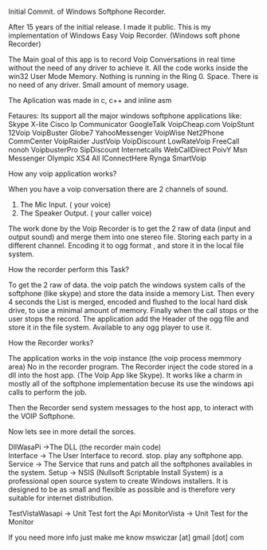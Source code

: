Initial Commit. of Windows Softphone Recorder.

After 15 years of the initial release. I made it public. 
This is my implementation of Windows Easy Voip Recorder.  (Windows soft phone Recorder)

The Main goal of this app is to record Voip Conversations in real time without the need of any driver to achieve it.
All the code works  inside the  win32 User Mode Memory.
Nothing is running in the Ring 0. Space. There is no need of  any driver.
Small amount of  memory usage.

The Aplication was made in c, c++ and inline asm



Fetaures:
Its support all the major  windows softphone applications like:
Skype
X-lite
Cisco Ip Communicator
GoogleTalk
VoipCheap.com
VoipStunt
12Voip
VoipBuster
Globe7
YahooMessenger
VoipWise
Net2Phone CommCenter
VoipRaider
JustVoip
VoipDiscount
LowRateVoip
FreeCall
nonoh
VoipbusterPro
SipDiscount
Internetcalls
WebCallDirect
PoivY
Msn Messenger
Olympic
XS4 All
IConnectHere
Rynga
SmartVoip

How any voip application works?

When you have a voip conversation there are 2 channels of sound.

1) The Mic Input.  ( your voice)
2) The Speaker Output. ( your caller voice)

The work done by the Voip Recorder is to get the 2 raw of data (input and output sound)  and merge them into one stereo file. 
Storing each party in a different channel.
Encoding it to ogg format , and store it in the local file system. 

How the recorder perform this Task?

To get the 2 raw of data. the voip patch the windows system calls of the softphone  (like skype) and store the data inside  a  memory List. 
Then every 4 seconds the List is merged, encoded  and flushed to the local hard disk drive, to use a minimal amount of memory.
Finally  when the call stops or the user stops the record. The application  add the Header of the ogg file and store it in the file system.
Available to any ogg player to use it.


How the Recorder works?

The application works in the voip instance  (the voip process memmory area) No in the recorder program. 
The Recorder inject the code stored in a dll into the host  app.  (The  Voip App like Skype). It works like a charm in mostly all of the softphone implementation becuse its use the windows api calls to perform the job.

Then the Recorder send system messages to the host app, to interact with the VOIP Softphone.


Now lets see in more detail the sorces.

DllWasaPi ->The DLL (the recorder main code)  
Interface  ->  The User Interface to record. stop. play any softphone app.
Service -> The Service that runs and patch all the softphones availables in the system.
Setup -> NSIS (Nullsoft Scriptable Install System) is a professional open source system to create Windows installers. It is designed to be as small and flexible as possible and is therefore very suitable for internet distribution.

TestVistaWasapi -> Unit Test fort the Api
MonitorVista -> Unit Test for the Monitor


If you need more info just make me know 
mswiczar [at] gmail [dot] com


















